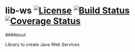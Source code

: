 # lib-ws [![License](http://img.shields.io/badge/license-Apache2-blue.svg?style=flat)](http://www.apache.org/licenses/LICENSE-2.0.txt) [![Build Status](https://travis-ci.org/bq/lib-ws.svg?branch=master)](https://travis-ci.org/bq/lib-ws) [![Coverage Status](https://coveralls.io/repos/bq/lib-ws/badge.svg)](https://coveralls.io/r/bq/lib-ws)

###About

Library to create Java Web Services
